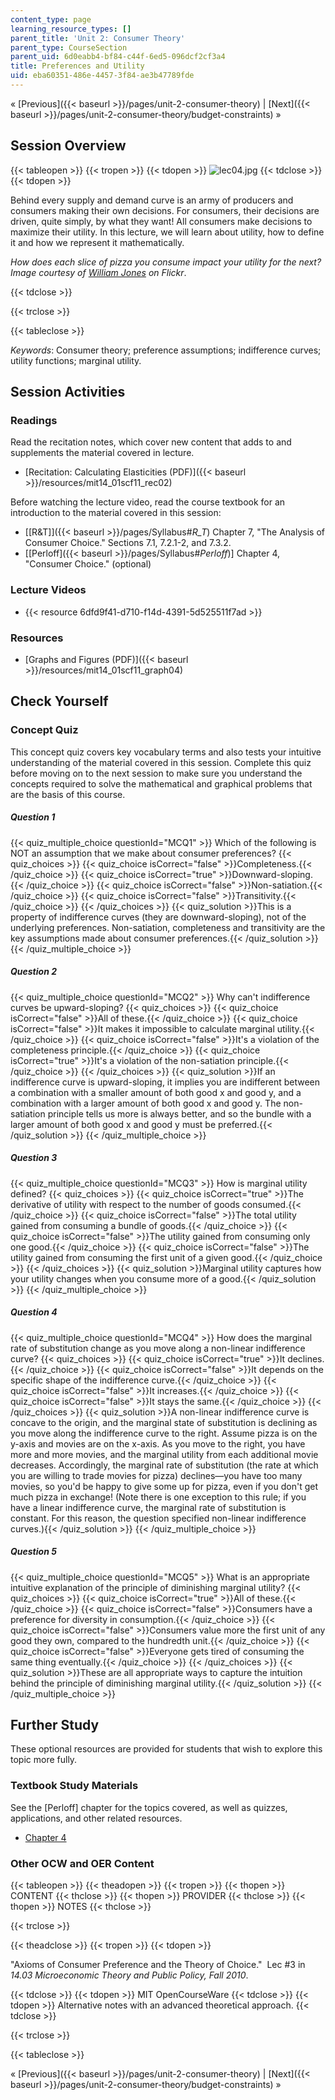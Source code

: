 ```yaml
---
content_type: page
learning_resource_types: []
parent_title: 'Unit 2: Consumer Theory'
parent_type: CourseSection
parent_uid: 6d0eabb4-bf84-c44f-6ed5-096dcf2cf3a4
title: Preferences and Utility
uid: eba60351-486e-4457-3f84-ae3b47789fde
---
```


« [Previous]({{< baseurl >}}/pages/unit-2-consumer-theory) | [Next]({{< baseurl >}}/pages/unit-2-consumer-theory/budget-constraints) »

Session Overview
----------------

{{< tableopen >}}
{{< tropen >}}
{{< tdopen >}}
![lec04.jpg](/courses/economics/14-01sc-principles-of-microeconomics-fall-2011/unit-2-consumer-theory/preferences-and-utility/lec04.jpg)
{{< tdclose >}}
{{< tdopen >}}


Behind every supply and demand curve is an army of producers and consumers making their own decisions. For consumers, their decisions are driven, quite simply, by what they want! All consumers make decisions to maximize their utility. In this lecture, we will learn about utility, how to define it and how we represent it mathematically.

_How does each slice of pizza you consume impact your utility for the next? Image courtesy of [William Jones](http://www.flickr.com/photos/fritish/3357925979/) on Flickr_.


{{< tdclose >}}

{{< trclose >}}

{{< tableclose >}}

_Keywords_: Consumer theory; preference assumptions; indifference curves; utility functions; marginal utility.

Session Activities
------------------

### Readings

Read the recitation notes, which cover new content that adds to and supplements the material covered in lecture.

*   [Recitation: Calculating Elasticities (PDF)]({{< baseurl >}}/resources/mit14_01scf11_rec02)

Before watching the lecture video, read the course textbook for an introduction to the material covered in this session:

*   [\[R&T\]]({{< baseurl >}}/pages/Syllabus#_R_T_) Chapter 7, "The Analysis of Consumer Choice." Sections 7.1, 7.2.1-2, and 7.3.2.
*   \[[Perloff]({{< baseurl >}}/pages/Syllabus#_Perloff_)\] Chapter 4, "Consumer Choice." (optional)

### Lecture Videos

*   {{< resource 6dfd9f41-d710-f14d-4391-5d525511f7ad >}}

### Resources

*   [Graphs and Figures (PDF)]({{< baseurl >}}/resources/mit14_01scf11_graph04)

Check Yourself
--------------

### Concept Quiz

This concept quiz covers key vocabulary terms and also tests your intuitive understanding of the material covered in this session. Complete this quiz before moving on to the next session to make sure you understand the concepts required to solve the mathematical and graphical problems that are the basis of this course.

##### Question 1
 {{< quiz_multiple_choice questionId="MCQ1" >}} Which of the following is NOT an assumption that we make about consumer preferences? {{< quiz_choices >}} {{< quiz_choice isCorrect="false" >}}Completeness.{{< /quiz_choice >}} {{< quiz_choice isCorrect="true" >}}Downward-sloping.{{< /quiz_choice >}} {{< quiz_choice isCorrect="false" >}}Non-satiation.{{< /quiz_choice >}} {{< quiz_choice isCorrect="false" >}}Transitivity.{{< /quiz_choice >}} {{< /quiz_choices >}} {{< quiz_solution >}}This is a property of indifference curves (they are downward-sloping), not of the underlying preferences. Non-satiation, completeness and transitivity are the key assumptions made about consumer preferences.{{< /quiz_solution >}} {{< /quiz_multiple_choice >}}
##### Question 2
 {{< quiz_multiple_choice questionId="MCQ2" >}} Why can't indifference curves be upward-sloping? {{< quiz_choices >}} {{< quiz_choice isCorrect="false" >}}All of these.{{< /quiz_choice >}} {{< quiz_choice isCorrect="false" >}}It makes it impossible to calculate marginal utility.{{< /quiz_choice >}} {{< quiz_choice isCorrect="false" >}}It's a violation of the completeness principle.{{< /quiz_choice >}} {{< quiz_choice isCorrect="true" >}}It's a violation of the non-satiation principle.{{< /quiz_choice >}} {{< /quiz_choices >}} {{< quiz_solution >}}If an indifference curve is upward-sloping, it implies you are indifferent between a combination with a smaller amount of both good x and good y, and a combination with a larger amount of both good x and good y. The non-satiation principle tells us more is always better, and so the bundle with a larger amount of both good x and good y must be preferred.{{< /quiz_solution >}} {{< /quiz_multiple_choice >}}
##### Question 3
 {{< quiz_multiple_choice questionId="MCQ3" >}} How is marginal utility defined? {{< quiz_choices >}} {{< quiz_choice isCorrect="true" >}}The derivative of utility with respect to the number of goods consumed.{{< /quiz_choice >}} {{< quiz_choice isCorrect="false" >}}The total utility gained from consuming a bundle of goods.{{< /quiz_choice >}} {{< quiz_choice isCorrect="false" >}}The utility gained from consuming only one good.{{< /quiz_choice >}} {{< quiz_choice isCorrect="false" >}}The utility gained from consuming the first unit of a given good.{{< /quiz_choice >}} {{< /quiz_choices >}} {{< quiz_solution >}}Marginal utility captures how your utility changes when you consume more of a good.{{< /quiz_solution >}} {{< /quiz_multiple_choice >}}
##### Question 4
 {{< quiz_multiple_choice questionId="MCQ4" >}} How does the marginal rate of substitution change as you move along a non-linear indifference curve? {{< quiz_choices >}} {{< quiz_choice isCorrect="true" >}}It declines.{{< /quiz_choice >}} {{< quiz_choice isCorrect="false" >}}It depends on the specific shape of the indifference curve.{{< /quiz_choice >}} {{< quiz_choice isCorrect="false" >}}It increases.{{< /quiz_choice >}} {{< quiz_choice isCorrect="false" >}}It stays the same.{{< /quiz_choice >}} {{< /quiz_choices >}} {{< quiz_solution >}}A non-linear indifference curve is concave to the origin, and the marginal state of substitution is declining as you move along the indifference curve to the right. Assume pizza is on the y-axis and movies are on the x-axis. As you move to the right, you have more and more movies, and the marginal utility from each additional movie decreases. Accordingly, the marginal rate of substitution (the rate at which you are willing to trade movies for pizza) declines&mdash;you have too many movies, so you'd be happy to give some up for pizza, even if you don't get much pizza in exchange! (Note there is one exception to this rule; if you have a linear indifference curve, the marginal rate of substitution is constant. For this reason, the question specified non-linear indifference curves.){{< /quiz_solution >}} {{< /quiz_multiple_choice >}}
##### Question 5
 {{< quiz_multiple_choice questionId="MCQ5" >}} What is an appropriate intuitive explanation of the principle of diminishing marginal utility? {{< quiz_choices >}} {{< quiz_choice isCorrect="true" >}}All of these.{{< /quiz_choice >}} {{< quiz_choice isCorrect="false" >}}Consumers have a preference for diversity in consumption.{{< /quiz_choice >}} {{< quiz_choice isCorrect="false" >}}Consumers value more the first unit of any good they own, compared to the hundredth unit.{{< /quiz_choice >}} {{< quiz_choice isCorrect="false" >}}Everyone gets tired of consuming the same thing eventually.{{< /quiz_choice >}} {{< /quiz_choices >}} {{< quiz_solution >}}These are all appropriate ways to capture the intuition behind the principle of diminishing marginal utility.{{< /quiz_solution >}} {{< /quiz_multiple_choice >}}

Further Study
-------------

These optional resources are provided for students that wish to explore this topic more fully.

### Textbook Study Materials

See the \[Perloff\] chapter for the topics covered, as well as quizzes, applications, and other related resources.

*   [Chapter 4](http://faculty.bcitbusiness.ca/KevinW/6500/Perloff/04M_Perloff_8008884_02_Micro_C04.pdf)

### Other OCW and OER Content

{{< tableopen >}}
{{< theadopen >}}
{{< tropen >}}
{{< thopen >}}
CONTENT
{{< thclose >}}
{{< thopen >}}
PROVIDER
{{< thclose >}}
{{< thopen >}}
NOTES
{{< thclose >}}

{{< trclose >}}

{{< theadclose >}}
{{< tropen >}}
{{< tdopen >}}


"Axioms of Consumer Preference and the Theory of Choice."  Lec #3 in _14.03 Microeconomic Theory and Public Policy, Fall 2010_.


{{< tdclose >}}
{{< tdopen >}}
MIT OpenCourseWare
{{< tdclose >}}
{{< tdopen >}}
Alternative notes with an advanced theoretical approach.
{{< tdclose >}}

{{< trclose >}}

{{< tableclose >}}

« [Previous]({{< baseurl >}}/pages/unit-2-consumer-theory) | [Next]({{< baseurl >}}/pages/unit-2-consumer-theory/budget-constraints) »
